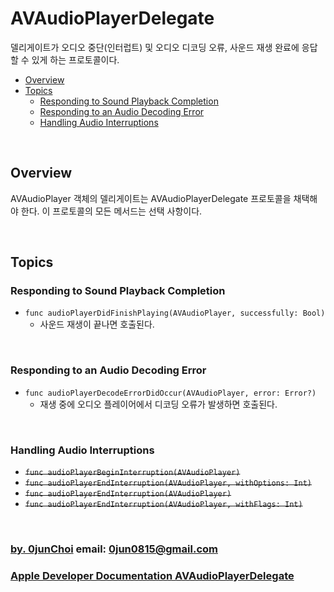 # AVAudioPlayerDelegate
델리게이트가 오디오 중단(인터럽트) 및 오디오 디코딩 오류, 사운드 재생 완료에 응답할 수 있게 하는 프로토콜이다. 


* [Overview](#overview)
* [Topics](#topics)
    * [Responding to Sound Playback Completion](#responding-to-sound-playback-completion)
    * [Responding to an Audio Decoding Error](#responding-to-an-audio-decoding-error)
    * [Handling Audio Interruptions](#handling-audio-interruptions)


&nbsp;      
## Overview
AVAudioPlayer 객체의 델리게이트는 AVAudioPlayerDelegate 프로토콜을 채택해야 한다. 이 프로토콜의 모든 메서드는 선택 사항이다.


&nbsp;      
## Topics
### Responding to Sound Playback Completion
* `func audioPlayerDidFinishPlaying(AVAudioPlayer, successfully: Bool)`
    * 사운드 재생이 끝나면 호출된다.


&nbsp;      
### Responding to an Audio Decoding Error
* `func audioPlayerDecodeErrorDidOccur(AVAudioPlayer, error: Error?)`
    * 재생 중에 오디오 플레이어에서 디코딩 오류가 발생하면 호출된다.


&nbsp;   
### Handling Audio Interruptions
* ~~`func audioPlayerBeginInterruption(AVAudioPlayer)`~~
* ~~`func audioPlayerEndInterruption(AVAudioPlayer, withOptions: Int)`~~
* ~~`func audioPlayerEndInterruption(AVAudioPlayer)`~~
* ~~`func audioPlayerEndInterruption(AVAudioPlayer, withFlags: Int)`~~


&nbsp;
&nbsp;      
### [by. 0junChoi](https://github.com/0jun0815) email: <0jun0815@gmail.com>
### [Apple Developer Documentation AVAudioPlayerDelegate](https://developer.apple.com/documentation/avfoundation/avaudioplayerdelegate)
